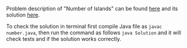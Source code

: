 Problem description of "Number of Islands" can be found [here](https://leetcode.com/problems/number-of-islands/) and its solution [here](https://github.com/aurimas13/Solutions-To-Problems/blob/main/LeetCode/Java%20Solutions/Number%20of%20Islands/number.java).

To check the solution in terminal first compile Java file as `javac number.java`, then run the command as follows `java Solution` and it will check tests and if the solution works correctly.